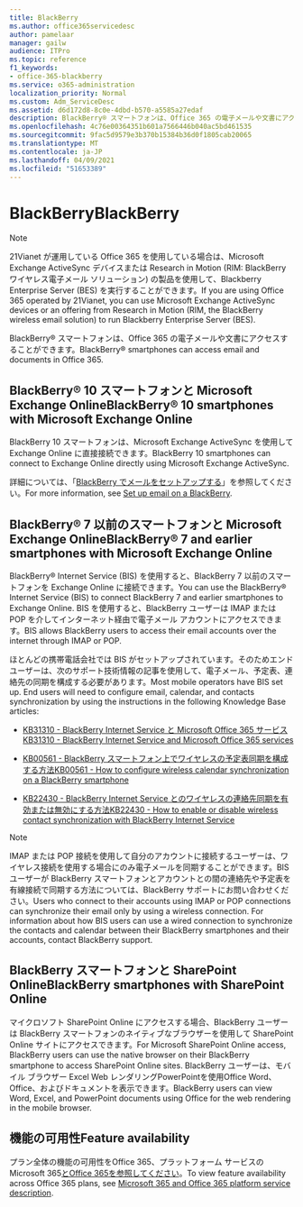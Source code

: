 ```yaml
---
title: BlackBerry
ms.author: office365servicedesc
author: pamelaar
manager: gailw
audience: ITPro
ms.topic: reference
f1_keywords:
- office-365-blackberry
ms.service: o365-administration
localization_priority: Normal
ms.custom: Adm_ServiceDesc
ms.assetid: d6d172d8-8c0e-4dbd-b570-a5585a27edaf
description: BlackBerry® スマートフォンは、Office 365 の電子メールや文書にアクセスすることができます。
ms.openlocfilehash: 4c76e00364351b601a7566446b040ac5bd461535
ms.sourcegitcommit: 9fac5d9579e3b370b15384b36d0f1805cab20065
ms.translationtype: MT
ms.contentlocale: ja-JP
ms.lasthandoff: 04/09/2021
ms.locfileid: "51653389"
---
```

# <a name="blackberry"></a><span data-ttu-id="267a4-103">BlackBerry</span><span class="sxs-lookup"><span data-stu-id="267a4-103">BlackBerry</span></span>

> [!NOTE]
> <span data-ttu-id="267a4-104">21Vianet が運用している Office 365 を使用している場合は、Microsoft Exchange ActiveSync デバイスまたは Research in Motion (RIM: BlackBerry ワイヤレス電子メール ソリューション) の製品を使用して、Blackberry Enterprise Server (BES) を実行することができます。</span><span class="sxs-lookup"><span data-stu-id="267a4-104">If you are using Office 365 operated by 21Vianet, you can use Microsoft Exchange ActiveSync devices or an offering from Research in Motion (RIM, the BlackBerry wireless email solution) to run Blackberry Enterprise Server (BES).</span></span> 
  
<span data-ttu-id="267a4-105">BlackBerry® スマートフォンは、Office 365 の電子メールや文書にアクセスすることができます。</span><span class="sxs-lookup"><span data-stu-id="267a4-105">BlackBerry® smartphones can access email and documents in Office 365.</span></span>
  
## <a name="blackberry-10-smartphones-with-microsoft-exchange-online"></a><span data-ttu-id="267a4-106">BlackBerry® 10 スマートフォンと Microsoft Exchange Online</span><span class="sxs-lookup"><span data-stu-id="267a4-106">BlackBerry® 10 smartphones with Microsoft Exchange Online</span></span>

<span data-ttu-id="267a4-107">BlackBerry 10 スマートフォンは、Microsoft Exchange ActiveSync を使用して Exchange Online に直接接続できます。</span><span class="sxs-lookup"><span data-stu-id="267a4-107">BlackBerry 10 smartphones can connect to Exchange Online directly using Microsoft Exchange ActiveSync.</span></span>
  
<span data-ttu-id="267a4-108">詳細については、「[BlackBerry でメールをセットアップする](https://go.microsoft.com/fwlink/?linkid=863394)」を参照してください。</span><span class="sxs-lookup"><span data-stu-id="267a4-108">For more information, see [Set up email on a BlackBerry](https://go.microsoft.com/fwlink/?linkid=863394).</span></span>
  
## <a name="blackberry-7-and-earlier-smartphones-with-microsoft-exchange-online"></a><span data-ttu-id="267a4-109">BlackBerry® 7 以前のスマートフォンと Microsoft Exchange Online</span><span class="sxs-lookup"><span data-stu-id="267a4-109">BlackBerry® 7 and earlier smartphones with Microsoft Exchange Online</span></span>

<span data-ttu-id="267a4-110">BlackBerry® Internet Service (BIS) を使用すると、BlackBerry 7 以前のスマートフォンを Exchange Online に接続できます。</span><span class="sxs-lookup"><span data-stu-id="267a4-110">You can use the BlackBerry® Internet Service (BIS) to connect BlackBerry 7 and earlier smartphones to Exchange Online.</span></span> <span data-ttu-id="267a4-111">BIS を使用すると、BlackBerry ユーザーは IMAP または POP を介してインターネット経由で電子メール アカウントにアクセスできます。</span><span class="sxs-lookup"><span data-stu-id="267a4-111">BIS allows BlackBerry users to access their email accounts over the internet through IMAP or POP.</span></span>
  
<span data-ttu-id="267a4-p102">ほとんどの携帯電話会社では BIS がセットアップされています。そのためエンド ユーザーは、次のサポート技術情報の記事を使用して、電子メール、予定表、連絡先の同期を構成する必要があります。</span><span class="sxs-lookup"><span data-stu-id="267a4-p102">Most mobile operators have BIS set up. End users will need to configure email, calendar, and contacts synchronization by using the instructions in the following Knowledge Base articles:</span></span>
  
- [<span data-ttu-id="267a4-114">KB31310 - BlackBerry Internet Service と Microsoft Office 365 サービス</span><span class="sxs-lookup"><span data-stu-id="267a4-114">KB31310 - BlackBerry Internet Service and Microsoft Office 365 services</span></span>](https://go.microsoft.com/fwlink/?LinkID=826158&amp;clcid=0x409)
    
- [<span data-ttu-id="267a4-115">KB00561 - BlackBerry スマートフォン上でワイヤレスの予定表同期を構成する方法</span><span class="sxs-lookup"><span data-stu-id="267a4-115">KB00561 - How to configure wireless calendar synchronization on a BlackBerry smartphone</span></span>](https://go.microsoft.com/fwlink/?LinkID=826160&amp;clcid=0x409)
    
- [<span data-ttu-id="267a4-116">KB22430 - BlackBerry Internet Service とのワイヤレスの連絡先同期を有効または無効にする方法</span><span class="sxs-lookup"><span data-stu-id="267a4-116">KB22430 - How to enable or disable wireless contact synchronization with BlackBerry Internet Service</span></span>](https://go.microsoft.com/fwlink/?LinkID=826161&amp;clcid=0x409)
    
> [!NOTE]
> <span data-ttu-id="267a4-p103">IMAP または POP 接続を使用して自分のアカウントに接続するユーザーは、ワイヤレス接続を使用する場合にのみ電子メールを同期することができます。BIS ユーザーが BlackBerry スマートフォンとアカウントとの間の連絡先や予定表を有線接続で同期する方法については、BlackBerry サポートにお問い合わせください。</span><span class="sxs-lookup"><span data-stu-id="267a4-p103">Users who connect to their accounts using IMAP or POP connections can synchronize their email only by using a wireless connection. For information about how BIS users can use a wired connection to synchronize the contacts and calendar between their BlackBerry smartphones and their accounts, contact BlackBerry support.</span></span> 
  
## <a name="blackberry-smartphones-with-sharepoint-online"></a><span data-ttu-id="267a4-119">BlackBerry スマートフォンと SharePoint Online</span><span class="sxs-lookup"><span data-stu-id="267a4-119">BlackBerry smartphones with SharePoint Online</span></span>

<span data-ttu-id="267a4-120">マイクロソフト SharePoint Online にアクセスする場合、BlackBerry ユーザーは BlackBerry スマートフォンのネイティブなブラウザーを使用して SharePoint Online サイトにアクセスできます。</span><span class="sxs-lookup"><span data-stu-id="267a4-120">For Microsoft SharePoint Online access, BlackBerry users can use the native browser on their BlackBerry smartphone to access SharePoint Online sites.</span></span> <span data-ttu-id="267a4-121">BlackBerry ユーザーは、モバイル ブラウザー Excel Web レンダリングPowerPointを使用Office Word、Office、およびドキュメントを表示できます。</span><span class="sxs-lookup"><span data-stu-id="267a4-121">BlackBerry users can view Word, Excel, and PowerPoint documents using Office for the web rendering in the mobile browser.</span></span>
  
## <a name="feature-availability"></a><span data-ttu-id="267a4-122">機能の可用性</span><span class="sxs-lookup"><span data-stu-id="267a4-122">Feature availability</span></span>

<span data-ttu-id="267a4-123">プラン全体の機能の可用性をOffice 365、プラットフォーム サービスのMicrosoft 365[とOffice 365を参照してください](office-365-platform-service-description.md)。</span><span class="sxs-lookup"><span data-stu-id="267a4-123">To view feature availability across Office 365 plans, see [Microsoft 365 and Office 365 platform service description](office-365-platform-service-description.md).</span></span>
  